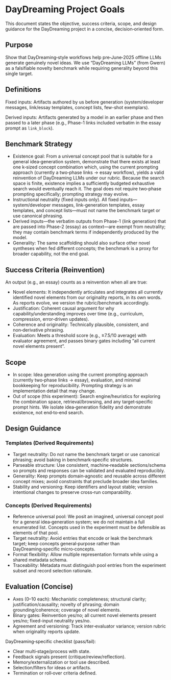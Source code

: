 # DayDreaming Project Goals

This document states the objective, success criteria, scope, and design guidance for the DayDreaming project in a concise, decision‑oriented form.

## Purpose

Show that DayDreaming‑style workflows help pre‑June‑2025 offline LLMs generate genuinely novel ideas. We use “DayDreaming LLMs” (from Gwern) as a falsifiable novelty benchmark while requiring generality beyond this single target.

## Definitions

Fixed inputs: Artifacts authored by us before generation (system/developer messages, link/essay templates, concept lists, few-shot exemplars).

Derived inputs: Artifacts generated by a model in an earlier phase and then passed to a later phase (e.g., Phase-1 links included verbatim in the essay prompt as `link_block`).

## Benchmark Strategy

- Existence goal: From a universal concept pool that is suitable for a general idea‑generation system, demonstrate that there exists at least one k‑sized concept combination which, using the current prompting approach (currently a two‑phase links → essay workflow), yields a valid reinvention of DayDreaming LLMs under our rubric. Because the search space is finite, existence implies a sufficiently budgeted exhaustive search would eventually reach it. The goal does not require two‑phase prompting specifically; prompting strategy may evolve.
- Instructional neutrality (fixed inputs only). All fixed inputs—system/developer messages, link-generation templates, essay templates, and concept lists—must not name the benchmark target or use canonical phrasing.
 - Derived inputs—the verbatim outputs from Phase-1 (link generation) that are passed into Phase-2 (essay) as context—are exempt from neutrality; they may contain benchmark terms if independently produced by the model.
- Generality: The same scaffolding should also surface other novel syntheses when fed different concepts; the benchmark is a proxy for broader capability, not the end goal.

## Success Criteria (Reinvention)

An output (e.g., an essay) counts as a reinvention when all are true:
- Novel elements: It independently articulates and integrates all currently identified novel elements from our originality reports, in its own words. As reports evolve, we version the rubric/benchmark accordingly.
- Justification: Coherent causal argument for why capability/understanding improves over time (e.g., curriculum, compression, error‑driven updates).
- Coherence and originality: Technically plausible, consistent, and non‑derivative phrasing.
- Evaluation: Meets a threshold score (e.g., ≥7.5/10 average) with evaluator agreement, and passes binary gates including “all current novel elements present”.

## Scope

- In scope: Idea generation using the current prompting approach (currently two‑phase links → essay), evaluation, and minimal bookkeeping for reproducibility. Prompting strategy is an implementation detail that may change.
- Out of scope (this experiment): Search engine/heuristics for exploring the combination space, retrieval/browsing, and any target‑specific prompt hints. We isolate idea‑generation fidelity and demonstrate existence, not end‑to‑end search.

## Design Guidance

### Templates (Derived Requirements)
- Target neutrality: Do not name the benchmark target or use canonical phrasing; avoid baking in benchmark‑specific structures.
- Parseable structure: Use consistent, machine‑readable sections/schema so prompts and responses can be validated and evaluated reproducibly.
- Generality: Keep prompts domain‑agnostic and reusable across different concept mixes; avoid constraints that preclude broader idea families.
- Stability and versioning: Keep identifiers and layout stable; version intentional changes to preserve cross‑run comparability.

### Concepts (Derived Requirements)
- Reference universal pool: We posit an imagined, universal concept pool for a general idea‑generation system; we do not maintain a full enumerated list. Concepts used in the experiment must be defensible as elements of that pool.
- Target neutrality: Avoid entries that encode or leak the benchmark target; keep concepts general‑purpose rather than DayDreaming‑specific micro‑concepts.
- Format flexibility: Allow multiple representation formats while using a shared metadata schema.
- Traceability: Metadata must distinguish pool entries from the experiment subset and record selection rationale.

## Evaluation (Concise)

- Axes (0–10 each): Mechanistic completeness; structural clarity; justification/causality; novelty of phrasing; domain grounding/coherence; coverage of novel elements.
- Binary gates: Reinvention yes/no; all current novel elements present yes/no; fixed-input neutrality yes/no.
- Agreement and versioning: Track inter‑evaluator variance; version rubric when originality reports update.

DayDreaming‑specific checklist (pass/fail):
- Clear multi‑stage/process with state.
- Feedback signals present (critique/review/reflection).
- Memory/externalization or tool use described.
- Selection/filters for ideas or artifacts.
- Termination or roll‑over criteria defined.
